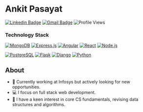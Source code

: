 # Ankit Pasayat

[![Linkedin Badge](https://img.shields.io/badge/-@ankitpasayat-blue?style=flat-square&logo=Linkedin&logoColor=white&link=https://www.linkedin.com/in/ankitpasayat/)](https://www.linkedin.com/in/ankitpasayat/)
[![Gmail Badge](https://img.shields.io/badge/-ankitpasayat@gmail.com-c14438?style=flat-square&logo=Gmail&logoColor=white&link=mailto:ankitpasayat@gmail.com)](mailto:ankitpasayat@gmail.com)
![Profile Views](https://komarev.com/ghpvc/?username=ankitpasayat&style=flat-square)

<h3>Technology Stack</h3>
<p>
    <a href="https://www.mongodb.com"><img alt="MongoDB"
            src="https://img.shields.io/badge/-MongoDB-13aa52?style=flat-square&logo=mongodb&logoColor=white" /></a>
    <a href="https://expressjs.com"><img alt="Express.js"
            src="https://img.shields.io/badge/-Express.js-EFD81C?style=flat-square&logo=express&logoColor=white" /></a>
    <a href="https://angular.io"><img alt="Angular"
            src="https://img.shields.io/badge/-Angular-DD0031?style=flat-square&logo=angular&logoColor=white" /></a>
    <a href="https://reactjs.org"><img alt="React"
            src="https://img.shields.io/badge/-React-45b8d8?style=flat-square&logo=react&logoColor=white" /></a>
    <a href="https://nodejs.org"><img alt="Node.js"
            src="https://img.shields.io/badge/-Node.js-43853d?style=flat-square&logo=Node.js&logoColor=white" /></a>
</p>
<p>
    <a href="https://www.postgresql.org"><img alt="PostgreSQL"
            src="https://img.shields.io/badge/-PostgreSQL-316192?style=flat-square&logo=postgresql&logoColor=white" /></a>
    <a href="https://flask.palletsprojects.com"><img alt="Flask"
            src="https://img.shields.io/badge/-Flask-000000?style=flat-square&logo=flask&logoColor=white" /></a>
    <a href="https://www.djangoproject.com"><img alt="Django"
            src="https://img.shields.io/badge/-Django-092E20?style=flat-square&logo=dango&logoColor=white" /></a>
    <a href="https://www.python.org"><img alt="Python"
            src="https://img.shields.io/badge/-Python-3776AB?style=flat-square&logo=python&logoColor=white" /></a>   
</p>

## About

- 💼 Currently working at Infosys but actively looking for new opportunities.
- 💻 I focus on full stack web development.
- 🚀 I have a keen interest in core CS fundamentals, revising data structures and algorithms.
